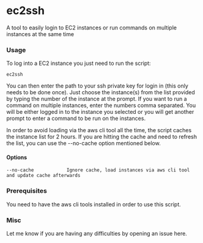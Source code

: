 ec2ssh
======

A tool to easily login to EC2 instances or run commands on multiple instances at the same time

### Usage
To log into a EC2 instance you just need to run the script:

    ec2ssh

You can then enter the path to your ssh private key for login in (this only needs to be done once). Just choose the instance(s) from the list provided by typing the number of the instance at the prompt. If you want to run a command on multiple instances, enter the numbers comma separated. You will be either logged in to the instance you selected or you will get another prompt to enter a command to be run on the instances.

In order to avoid loading via the aws cli tool all the time, the script caches the instance list for 2 hours. If you are hitting the cache and need to refresh the list, you can use the --no-cache option mentioned below.

#### Options

    --no-cache            Ignore cache, load instances via aws cli tool and update cache afterwards

### Prerequisites
You need to have the aws cli tools installed in order to use this script.

### Misc
Let me know if you are having any difficulties by opening an issue here.
